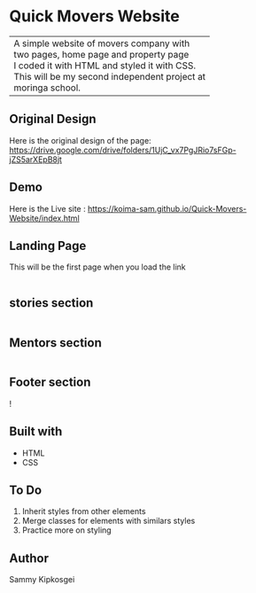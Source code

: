 # Quick Movers Website
<table>
  <tr>
    <td>A simple website of movers company with<br>
    two pages, home page and property page <br>
    I coded it with HTML and styled it with CSS.<br>
    This will be my second independent project at <br>
    moringa school.
    </td>
  </tr>
  </table>
  
  ## Original Design 
  Here is the original design of the page: https://drive.google.com/drive/folders/1UjC_vx7PgJRio7sFGp-jZS5arXEpB8jt
  
   
   ## Demo
   Here is the Live site : https://koima-sam.github.io/Quick-Movers-Website/index.html
   
   
   ## Landing Page
   This will be the first page when you load the link

   ![]()
   
   ## stories section

  ![]()
   ## Mentors section
   
   ![]()
   ## Footer section
   
   !![]()
   
   
   ## Built with 
   <ul>
  <li>HTML</li>
  <li>CSS</li>
 </ul>
 
 ##   To Do
 <ol>
    <li>Inherit styles from other elements</li>
    <li>Merge classes for elements with similars styles</li>
    <li>Practice more on styling</li>
  </ol>
    
   ## Author
  <a  href="https://koima-sam.github.io/Quick-Movers-Website/index.html" style="text-decoration:none;">Sammy Kipkosgei</a>
    

   




   